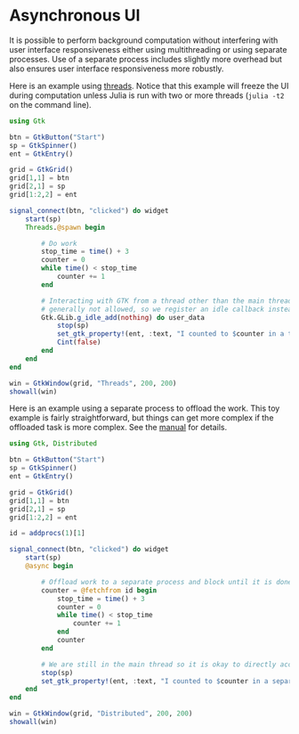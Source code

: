 # Asynchronous UI

It is possible to perform background computation without interfering with user interface
responsiveness either using multithreading or using separate processes. Use of a separate
process includes slightly more overhead but also ensures user interface responsiveness more
robustly.

Here is an example using [threads](https://docs.julialang.org/en/v1/manual/multi-threading/).
Notice that this example will freeze the UI during computation unless Julia is run with two
or more threads (`julia -t2` on the command line).

```julia
using Gtk

btn = GtkButton("Start")
sp = GtkSpinner()
ent = GtkEntry()

grid = GtkGrid()
grid[1,1] = btn
grid[2,1] = sp
grid[1:2,2] = ent

signal_connect(btn, "clicked") do widget
    start(sp)
    Threads.@spawn begin

        # Do work
        stop_time = time() + 3
        counter = 0
        while time() < stop_time
            counter += 1
        end

        # Interacting with GTK from a thread other than the main thread is
        # generally not allowed, so we register an idle callback instead.
        Gtk.GLib.g_idle_add(nothing) do user_data
            stop(sp)
            set_gtk_property!(ent, :text, "I counted to $counter in a thread!")
            Cint(false)
        end
    end
end

win = GtkWindow(grid, "Threads", 200, 200)
showall(win)
```


Here is an example using a separate process to offload the work. This toy example is
fairly straightforward, but things can get more complex if the offloaded task is more
complex. See the [manual](https://docs.julialang.org/en/v1/manual/distributed-computing/) 
for details.

```julia
using Gtk, Distributed

btn = GtkButton("Start")
sp = GtkSpinner()
ent = GtkEntry()

grid = GtkGrid()
grid[1,1] = btn
grid[2,1] = sp
grid[1:2,2] = ent

id = addprocs(1)[1]

signal_connect(btn, "clicked") do widget
    start(sp)
    @async begin

        # Offload work to a separate process and block until it is done.
        counter = @fetchfrom id begin
            stop_time = time() + 3
            counter = 0
            while time() < stop_time
                counter += 1
            end
            counter
        end

        # We are still in the main thread so it is okay to directly access widgets
        stop(sp)
        set_gtk_property!(ent, :text, "I counted to $counter in a separate process!")
    end
end

win = GtkWindow(grid, "Distributed", 200, 200)
showall(win)
```

